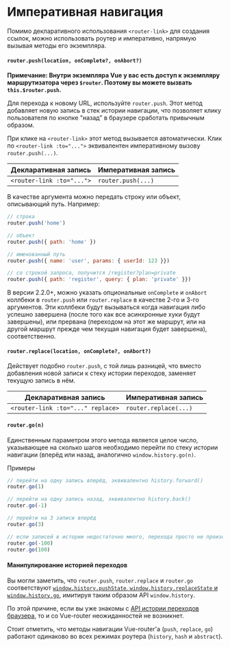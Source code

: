# Императивная навигация

Помимо декларативного использования `<router-link>` для создания ссылок, можно использовать роутер и императивно, напрямую вызывая методы его экземпляра.

#### `router.push(location, onComplete?, onAbort?)`

**Примечание: Внутри экземпляра Vue у вас есть доступ к экземпляру маршрутизатора через `$router`. Поэтому вы можете вызвать `this.$router.push`.**

Для перехода к новому URL, используйте `router.push`. Этот метод добавляет новую запись в стек истории навигации, что позволяет клику пользователя по кнопке "назад" в браузере сработать привычным образом.

При клике на `<router-link>` этот метод вызывается автоматически. Клик по `<router-link :to="...">` эквивалентен императивному вызову `router.push(...)`.

| Декларативная запись      | Императивная запись |
|---------------------------|---------------------|
| `<router-link :to="...">` | `router.push(...)`  |

В качестве аргумента можно передать строку или объект, описывающий путь. Например:

``` js
// строка
router.push('home')

// объект
router.push({ path: 'home' })

// именованный путь
router.push({ name: 'user', params: { userId: 123 }})

// со строкой запроса, получится /register?plan=private
router.push({ path: 'register', query: { plan: 'private' }})
```

В версии 2.2.0+, можно указать опциональные `onComplete` и `onAbort` коллбеки в `router.push` или `router.replace` в качестве 2-го и 3-го аргументов. Эти коллбеки будут вызываться когда навигация либо успешно завершена (после того как все асинхронные хуки будут завершены), или прервана (переходом на этот же маршрут, или на другой маршрут прежде чем текущая навигация будет завершена), соответственно.

#### `router.replace(location, onComplete?, onAbort?)`

Действует подобно `router.push`, с той лишь разницей, что вместо добавления новой записи к стеку истории переходов, заменяет текущую запись в нём.

| Декларативная запись              |  Императивная запись  |
|-----------------------------------|-----------------------|
| `<router-link :to="..." replace>` | `router.replace(...)` |


#### `router.go(n)`

Единственным параметром этого метода является целое число, указывающее на сколько шагов необходимо перейти по стеку истории навигации (вперёд или назад, аналогично `window.history.go(n)`.

Примеры

``` js
// перейти на одну запись вперёд, эквивалентно history.forward()
router.go(1)

// перейти на одну запись назад, эквивалентно history.back()
router.go(-1)

// перейти на 3 записи вперёд
router.go(3)

// если записей в истории недостаточно много, перехода просто не произойдёт
router.go(-100)
router.go(100)
```

#### Манипулирование историей переходов

Вы могли заметить, что `router.push`, `router.replace` и `router.go` соответствуют [`window.history.pushState`, `window.history.replaceState` и `window.history.go`](https://developer.mozilla.org/en-US/docs/Web/API/History), имитируя таким образом API `window.history`.

По этой причине, если вы уже знакомы с [API истории переходов браузера](https://developer.mozilla.org/en-US/docs/Web/API/History_API), то и со Vue-router неожиданностей не возникнет.

Стоит отметить, что методы навигации Vue-router'а (`push`, `replace`, `go`) работают одинаково во всех режимах роутера (`history`, `hash` и `abstract`).
